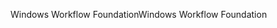 <span data-ttu-id="6bf97-101">Windows Workflow Foundation</span><span class="sxs-lookup"><span data-stu-id="6bf97-101">Windows Workflow Foundation</span></span>